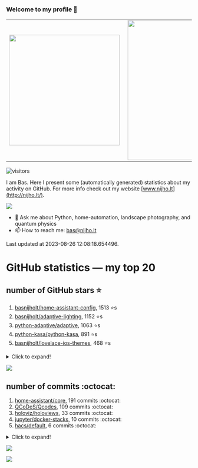 ### Welcome to my profile 👋

<center>
  <table>
    <tr>
        <td><img width="300px" align="left" src="https://github-readme-stats.vercel.app/api/top-langs/?username=basnijholt&hide=TeX,Jupyter%20Notebook&layout=compact&theme=radical" /></td>
        <td><img align='right' src="https://github-readme-stats.vercel.app/api?username=basnijholt&show_icons=true&theme=radical" width="380"></td>
    </tr>
  </table>
</center>

![visitors](https://visitor-badge.glitch.me/badge?page_id=basnijholt.visitor-badge)

I am Bas. Here I present some (automatically generated) statistics about my activity on GitHub. For more info check out my website [www.nijho.lt](http://nijho.lt/).

![](https://www.nijho.lt/authors/admin/avatar_hu9e60e4b9bc120dfb6a666009f2878da6_182107_250x250_fill_q90_lanczos_center.jpg)

- 💬 Ask me about Python, home-automation, landscape photography, and quantum physics
- 📫 How to reach me: bas@nijho.lt

Last updated at 2023-08-26 12:08:18.654496.

# GitHub statistics — my top 20

## number of GitHub stars ⭐️

1. [basnijholt/home-assistant-config](https://github.com/basnijholt/home-assistant-config/), 1513 ⭐️s
2. [basnijholt/adaptive-lighting](https://github.com/basnijholt/adaptive-lighting/), 1152 ⭐️s
3. [python-adaptive/adaptive](https://github.com/python-adaptive/adaptive/), 1063 ⭐️s
4. [python-kasa/python-kasa](https://github.com/python-kasa/python-kasa/), 891 ⭐️s
5. [basnijholt/lovelace-ios-themes](https://github.com/basnijholt/lovelace-ios-themes/), 468 ⭐️s
<details><summary>Click to expand!</summary>

6. [basnijholt/lovelace-ios-dark-mode-theme](https://github.com/basnijholt/lovelace-ios-dark-mode-theme/), 422 ⭐️s
7. [basnijholt/miflora](https://github.com/basnijholt/miflora/), 359 ⭐️s
8. [basnijholt/rsync-time-machine.py](https://github.com/basnijholt/rsync-time-machine.py/), 339 ⭐️s
9. [topocm/topocm_content](https://github.com/topocm/topocm_content/), 247 ⭐️s
10. [basnijholt/home-assistant-streamdeck-yaml](https://github.com/basnijholt/home-assistant-streamdeck-yaml/), 135 ⭐️s
11. [basnijholt/home-assistant-macbook-touch-bar](https://github.com/basnijholt/home-assistant-macbook-touch-bar/), 92 ⭐️s
12. [basnijholt/markdown-code-runner](https://github.com/basnijholt/markdown-code-runner/), 75 ⭐️s
13. [kwant-project/kwant](https://github.com/kwant-project/kwant/), 75 ⭐️s
14. [basnijholt/home-assistant-streamdeck-yaml-addon](https://github.com/basnijholt/home-assistant-streamdeck-yaml-addon/), 47 ⭐️s
15. [basnijholt/aiokef](https://github.com/basnijholt/aiokef/), 32 ⭐️s
16. [basnijholt/thesis-cover](https://github.com/basnijholt/thesis-cover/), 26 ⭐️s
17. [basnijholt/instacron](https://github.com/basnijholt/instacron/), 20 ⭐️s
18. [basnijholt/adaptive-scheduler](https://github.com/basnijholt/adaptive-scheduler/), 18 ⭐️s
19. [basnijholt/addon-otmonitor](https://github.com/basnijholt/addon-otmonitor/), 16 ⭐️s
20. [kwant-project/kwant-tutorial-2016](https://github.com/kwant-project/kwant-tutorial-2016/), 13 ⭐️s

</details>

![](https://github.com/basnijholt/basnijholt/raw/main/stars_over_time.png)

## number of commits :octocat:

1. [home-assistant/core](https://github.com/home-assistant/core/), 191 commits :octocat:
2. [QCoDeS/Qcodes](https://github.com/QCoDeS/Qcodes/), 109 commits :octocat:
3. [holoviz/holoviews](https://github.com/holoviz/holoviews/), 33 commits :octocat:
4. [jupyter/docker-stacks](https://github.com/jupyter/docker-stacks/), 10 commits :octocat:
5. [hacs/default](https://github.com/hacs/default/), 6 commits :octocat:
<details><summary>Click to expand!</summary>

6. [facebook/Ax](https://github.com/facebook/Ax/), 1 commits :octocat:
7. [sabnzbd/sabnzbd](https://github.com/sabnzbd/sabnzbd/), 1 commits :octocat:
8. [basnijholt/molecular-dynamics-Python](https://github.com/basnijholt/molecular-dynamics-Python/), 0 commits :octocat:
9. [basnijholt/pfapack](https://github.com/basnijholt/pfapack/), 0 commits :octocat:
10. [Azure/azure-sdk-for-python](https://github.com/Azure/azure-sdk-for-python/), 0 commits :octocat:
11. [binance-exchange/binance-official-api-docs](https://github.com/binance-exchange/binance-official-api-docs/), 0 commits :octocat:
12. [mikeshultz/ledger-eth-lib](https://github.com/mikeshultz/ledger-eth-lib/), 0 commits :octocat:
13. [basnijholt/thesis-cover](https://github.com/basnijholt/thesis-cover/), 0 commits :octocat:
14. [conda-forge/pymatbridge-feedstock](https://github.com/conda-forge/pymatbridge-feedstock/), 0 commits :octocat:
15. [basnijholt/versioningit_fail](https://github.com/basnijholt/versioningit_fail/), 0 commits :octocat:
16. [CamDavidsonPilon/Probabilistic-Programming-and-Bayesian-Methods-for-Hackers](https://github.com/CamDavidsonPilon/Probabilistic-Programming-and-Bayesian-Methods-for-Hackers/), 0 commits :octocat:
17. [wowchemy/wowchemy-hugo-themes](https://github.com/wowchemy/wowchemy-hugo-themes/), 0 commits :octocat:
18. [conda-forge/panel-feedstock](https://github.com/conda-forge/panel-feedstock/), 0 commits :octocat:
19. [Koenkk/zigbee2mqtt.io](https://github.com/Koenkk/zigbee2mqtt.io/), 0 commits :octocat:
20. [Jvanschoubroeck/Topology-optimization](https://github.com/Jvanschoubroeck/Topology-optimization/), 0 commits :octocat:

</details>

![](https://github.com/basnijholt/basnijholt/raw/main/commits_per_hour.png)

![](https://github.com/basnijholt/basnijholt/raw/main/commits_per_weekday.png)

